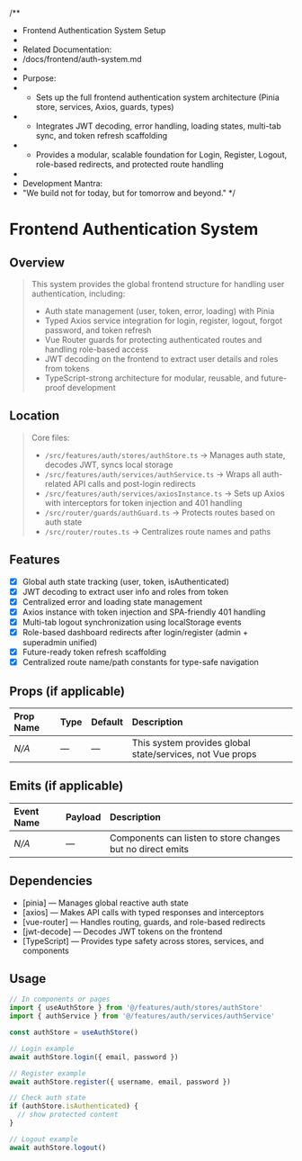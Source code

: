 /**
 * Frontend Authentication System Setup
 * 
 * Related Documentation:
 * /docs/frontend/auth-system.md
 * 
 * Purpose:
 * - Sets up the full frontend authentication system architecture (Pinia store, services, Axios, guards, types)
 * - Integrates JWT decoding, error handling, loading states, multi-tab sync, and token refresh scaffolding
 * - Provides a modular, scalable foundation for Login, Register, Logout, role-based redirects, and protected route handling
 * 
 * Development Mantra:
 * "We build not for today, but for tomorrow and beyond."
 */

# Frontend Authentication System

## Overview
> This system provides the global frontend structure for handling user authentication, including:
> - Auth state management (user, token, error, loading) with Pinia
> - Typed Axios service integration for login, register, logout, forgot password, and token refresh
> - Vue Router guards for protecting authenticated routes and handling role-based access
> - JWT decoding on the frontend to extract user details and roles from tokens
> - TypeScript-strong architecture for modular, reusable, and future-proof development

## Location
> Core files:
> - `/src/features/auth/stores/authStore.ts` → Manages auth state, decodes JWT, syncs local storage
> - `/src/features/auth/services/authService.ts` → Wraps all auth-related API calls and post-login redirects
> - `/src/features/auth/services/axiosInstance.ts` → Sets up Axios with interceptors for token injection and 401 handling
> - `/src/router/guards/authGuard.ts` → Protects routes based on auth state
> - `/src/router/routes.ts` → Centralizes route names and paths

## Features
- [x] Global auth state tracking (user, token, isAuthenticated)
- [x] JWT decoding to extract user info and roles from token
- [x] Centralized error and loading state management
- [x] Axios instance with token injection and SPA-friendly 401 handling
- [x] Multi-tab logout synchronization using localStorage events
- [x] Role-based dashboard redirects after login/register (admin + superadmin unified)
- [x] Future-ready token refresh scaffolding
- [x] Centralized route name/path constants for type-safe navigation

## Props (if applicable)
| Prop Name | Type | Default | Description |
|:----------|:-----|:--------|:------------|
| *N/A*     | —    | —       | This system provides global state/services, not Vue props |

## Emits (if applicable)
| Event Name | Payload | Description |
|:-----------|:--------|:------------|
| *N/A*      | —       | Components can listen to store changes but no direct emits |

## Dependencies
- [pinia] — Manages global reactive auth state
- [axios] — Makes API calls with typed responses and interceptors
- [vue-router] — Handles routing, guards, and role-based redirects
- [jwt-decode] — Decodes JWT tokens on the frontend
- [TypeScript] — Provides type safety across stores, services, and components

## Usage
```ts
// In components or pages
import { useAuthStore } from '@/features/auth/stores/authStore'
import { authService } from '@/features/auth/services/authService'

const authStore = useAuthStore()

// Login example
await authStore.login({ email, password })

// Register example
await authStore.register({ username, email, password })

// Check auth state
if (authStore.isAuthenticated) {
  // show protected content
}

// Logout example
await authStore.logout()
